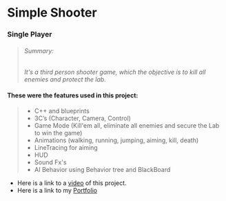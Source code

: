 # Simple Shooter

### Single Player
> ###### Summary:
> *It's a third person shooter game, which the objective is to kill all enemies and protect the lab.*

#### These were the features used in this project:

> - C++ and blueprints
> - 3C’s (Character, Camera, Control)
> - Game Mode (Kill'em all, eliminate all enemies and secure the Lab to win the game)
> - Animations (walking, running, jumping, aiming, kill, death)
> - LineTracing for aiming
> - HUD
> - Sound Fx's
> - AI Behavior using Behavior tree and BlackBoard

- Here is a link to a [video](https://drive.google.com/file/d/13uX3WQyFkaoZtOGcR3XOwVk4HnNAJlVW/view) of this project.
- Here is a link to my [Portfolio](https://wandin.github.io/portfoliogithub.io/)
